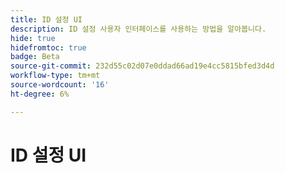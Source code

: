 ```yaml
---
title: ID 설정 UI
description: ID 설정 사용자 인터페이스를 사용하는 방법을 알아봅니다.
hide: true
hidefromtoc: true
badge: Beta
source-git-commit: 232d55c02d07e0ddad66ad19e4cc5815bfed3d4d
workflow-type: tm+mt
source-wordcount: '16'
ht-degree: 6%

---
```


# ID 설정 UI
